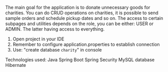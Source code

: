 The main goal for the application is to donate unnecessary goods for charities. You can do CRUD operations on charities, it is possible to send sample orders and schedule pickup dates and so on. The access to certain subpages and utilities depends on the role, you can be either: USER or ADMIN. The latter having access to everything.

1. Open project in your IDE
2. Remember to configure  application.properties to establish connection
3. Use: "create database `charity`" in console


Technologies used:
Java
Spring Boot
Spring Security
MySQL database
Hibernate

